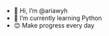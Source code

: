 - 👋 Hi, I’m @ariawyh
- 🌱 I’m currently learning Python 
- 😊 Make progress every day
<!---
ariawyh/ariawyh is a ✨ special ✨ repository because its `README.md` (this file) appears on your GitHub profile.
You can click the Preview link to take a look at your changes.
--->
